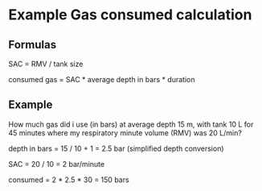 # Example Gas consumed calculation

## Formulas

SAC =  RMV / tank size

consumed gas = SAC * average depth in bars * duration


## Example

How much gas did i use (in bars) at average depth 15 m, with tank 10 L for 45 minutes where my respiratory minute volume (RMV) was 20 L/min?

depth in bars =  15 / 10 + 1 = 2.5 bar (simplified depth conversion)

SAC = 20 / 10 = 2 bar/minute

consumed = 2 * 2.5 * 30 = 150 bars
